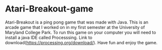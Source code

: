 # Atari-Breakout-game
Atari-Breakout is a ping pong game that was made with Java.
This is an arcade game that I worked on in my first semester at the University of Maryland College Park.
To run this game on your computer you will need to install a java IDE called Processsing. Link to download(https://processing.org/download/).
Have fun and enjoy the game. 
